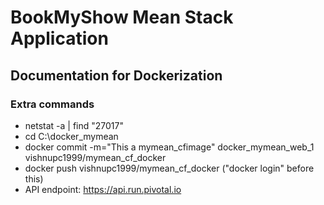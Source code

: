 # BookMyShow Mean Stack Application

## Documentation for Dockerization

### Extra commands

* netstat -a | find "27017"
* cd C:\docker_mymean
* docker commit -m="This a mymean_cfimage" docker_mymean_web_1 vishnupc1999/mymean_cf_docker 
* docker push vishnupc1999/mymean_cf_docker ("docker login" before this)
* API endpoint: https://api.run.pivotal.io


